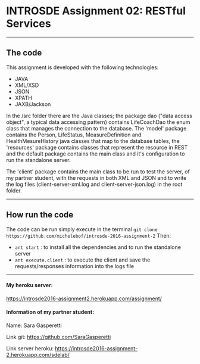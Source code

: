 INTROSDE  Assignment 02: RESTful Services
===============

--------

The code
-------------
 This assignment is developed with the following technologies:

 - JAVA
 - XML/XSD
 - JSON
 - XPATH
 - JAXB/Jackson

In the /src folder there are the Java classes; the package dao ("data access object", a typical data accessing pattern) contains LifeCoachDao the enum class that manages the connection to the database.
The 'model' package contains the Person, LifeStatus, MeasureDefinition and HealthMesureHistory java classes that map to the database tables, the 'resources' package contains classes that represent the resource in REST and the default package contains the main class and it's configuration to run the standalone server.

The 'client' package contains the main class to be run to test the server, of my partner student, with the requests in both XML and JSON and to write the log files (client-server-xml.log and client-server-json.log) in the root folder.



----------

How run the code 
---------------------
The code can be run simply execute in the terminal ```git clone https://github.com/michelebof/introsde-2016-assignment-2```
Then:
 - ```ant start``` : to install all the dependencies and to run the standalone server
 - ```ant execute.client``` : to execute the client and save the requests/responses information into the logs file

------------

#### My heroku server:
https://introsde2016-assignment2.herokuapp.com/assignment/

#### Information of my partner student:
Name:	Sara Gasperetti

Link git:	https://github.com/SaraGasperetti

Link server heroku:	https://introsde2016-assignment-2.herokuapp.com/sdelab/ 


